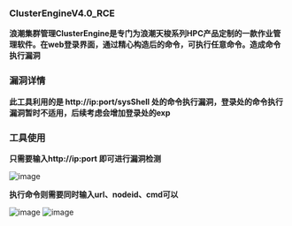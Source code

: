 ### ClusterEngineV4.0_RCE
**浪潮集群管理ClusterEngine是专门为浪潮天梭系列HPC产品定制的一款作业管理软件。在web登录界面，通过精心构造后的命令，可执行任意命令。造成命令执行漏洞**

### 漏洞详情

**此工具利用的是 http://ip:port/sysShell 处的命令执行漏洞，登录处的命令执行漏洞暂时不适用，后续考虑会增加登录处的exp**

### 工具使用

**只需要输入http://ip:port 即可进行漏洞检测**


![image](https://user-images.githubusercontent.com/46400438/114844618-8d75c080-9e0d-11eb-9b9c-443789279c23.png)

**执行命令则需要同时输入url、nodeid、cmd可以**


![image](https://user-images.githubusercontent.com/46400438/114844841-c3b34000-9e0d-11eb-910f-fd38e5f1077b.png)
![image](https://user-images.githubusercontent.com/46400438/114844905-d594e300-9e0d-11eb-9856-69794d18822c.png)
